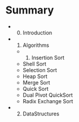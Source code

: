 # Summary

* 0. Introduction
* 1. Algorithms
   * 1. Insertion Sort
   * Shell Sort
   * Selection Sort
   * Heap Sort
   * Merge Sort
   * Quick Sort
   * Dual Pivot QuickSort
   * Radix Exchange Sort
* 2. DataStructures

